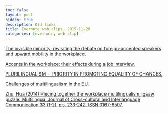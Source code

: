 ```yaml
---
toc: false
layout: post
hidden: true
description: Old links
title: Evernote web clips, 2015-11-29
categories: [evernote, web clip]
---
```


[The invisible minority: revisiting the debate on foreign-accented speakers and upward mobility in the workplace.](http://eds.b.ebscohost.com.elib.tcd.ie/eds/detail/detail?sid=9977f813-cd1b-47d7-8026-799bd1118ee8%40sessionmgr120&amp;vid=1&amp;hid=114&amp;bdata=JnNpdGU9ZWRzLWxpdmU%3d#AN=23614175&amp;db=cmedm)

[Accents in the workplace: their effects during a job interview.](http://eds.b.ebscohost.com.elib.tcd.ie/eds/detail/detail?sid=a36caac3-56c2-4dd9-b60d-5ae8262a8b0a%40sessionmgr111&amp;vid=1&amp;hid=114&amp;bdata=JnNpdGU9ZWRzLWxpdmU%3d)

[PLURILINGUALISM -- PRIORITY IN PROMOTING EQUALITY OF CHANCES.](http://eds.a.ebscohost.com.elib.tcd.ie/eds/detail/detail?sid=6384b571-9fd5-43cb-9ef5-7e0ef54eeb71%40sessionmgr4001&amp;vid=1&amp;hid=4108&amp;bdata=JnNpdGU9ZWRzLWxpdmU%3d)

[Challenges of multilingualism in the EU.](http://eds.b.ebscohost.com.elib.tcd.ie/eds/detail/detail?sid=7ccb2a43-0e26-47ca-9445-854e21a90892%40sessionmgr113&amp;vid=1&amp;hid=114&amp;bdata=JnNpdGU9ZWRzLWxpdmU%3d)

[Zhu, Hua (2014) Piecing together the workplace multilingualism jigsaw puzzle. Multilingua: Journal of Cross-cultural and Interlanguage Communication 33 (1-2), pp. 233-242. ISSN 0167-8507.](http://eprints.bbk.ac.uk/11358/7/11358(a).pdf)

